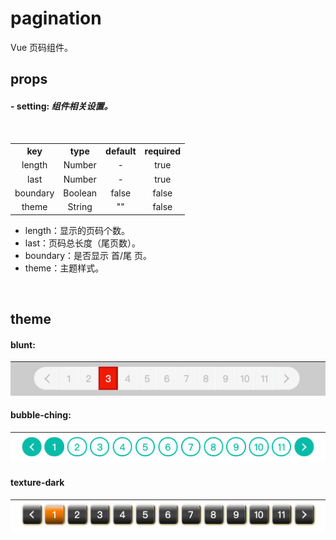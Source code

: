 # pagination

Vue 页码组件。

## props

#### \- setting: *组件相关设置。*
  <table>
​   <tbody align="center" size="12px">
​     <tr>
​       <th>key</th>
​       <th>type</th>
​       <th>default</th>
​       <th>required</th>
​     </tr>
​     <tr>
​       <td>length</td>
​       <td>Number</td>
​       <td>-</td>
​       <td>true</td>
​     </tr>
​     <tr>
​       <td>last</td>
​       <td>Number</td>
​       <td>-</td>
​       <td>true</td>
​     </tr>
​     <tr>
​       <td>boundary</td>
​       <td>Boolean</td>
​				<td>false</td>
​				<td>false</td>
​			</tr>
​			<tr>
​				<td>theme</td>
​				<td>String</td>
​				<td>""</td>
​				<td>false</td>
​			</tr>
​		</tbody>
​	</table>

- length：显示的页码个数。
- last：页码总长度（尾页数）。
- boundary：是否显示 首/尾 页。
- theme：主题样式。

​ </br>

## theme
#### blunt:
![blunt](https://raw.githubusercontent.com/ZZZ-Bin/img-folder/master/zInterface/blunt.png?token=AICBY3ZXFO4RJKBXINOLVBS43UURO)

#### bubble-ching:
![bubble-ching](https://raw.githubusercontent.com/ZZZ-Bin/img-folder/master/zInterface/bubble-ching.png?token=AICBY37D7QDGCCJYGASSN7K43UVPC)

#### texture-dark
![texture-dark](https://raw.githubusercontent.com/ZZZ-Bin/img-folder/master/zInterface/texture-dark.png?token=AICBY35IWKAGP3OJ5OOTM7C43UVRU)
